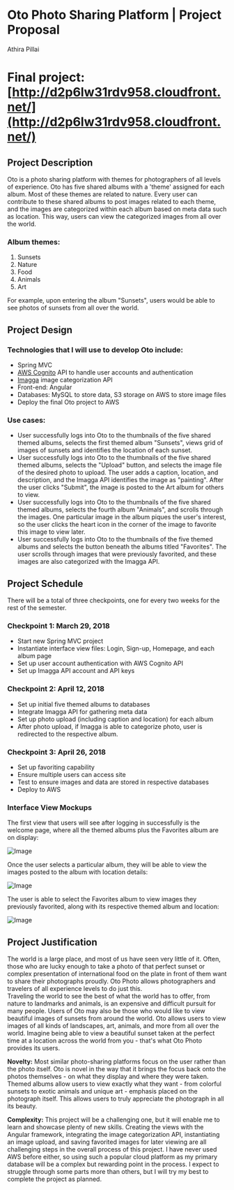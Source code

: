 # Oto Photo Sharing Platform | Project Proposal
Athira Pillai

# Final project: [http://d2p6lw31rdv958.cloudfront.net/](http://d2p6lw31rdv958.cloudfront.net/)

## **Project Description**
Oto is a photo sharing platform with themes for photographers of all levels of experience. Oto has five shared albums with a 'theme' assigned for each album. Most of these themes are related to nature. Every user can contribute to these shared albums to post images related to each theme, and the images are categorized within each album based on meta data such as location. This way, users can view the categorized images from all over the world.

### Album themes:
1. Sunsets
2. Nature
3. Food
4. Animals
5. Art

For example, upon entering the album "Sunsets", users would be able to see photos of sunsets from all over the world. 

## **Project Design**

### Technologies that I will use to develop Oto include:
- Spring MVC
- [AWS Cognito](https://aws.amazon.com/cognito/) API to handle user accounts and authentication
- [Imagga](https://imagga.com/) image categorization API 
- Front-end: Angular
- Databases: MySQL to store data, S3 storage on AWS to store image files
- Deploy the final Oto project to AWS

### Use cases:
- User successfully logs into Oto to the thumbnails of the five shared themed albums, selects the first themed album "Sunsets", views grid of images of sunsets and identifies the location of each sunset. 
- User successfully logs into Oto to the thumbnails of the five shared themed albums, selects the "Upload" button, and selects the image file of the desired photo to upload. The user adds a caption, location, and description, and the Imagga API identifies the image as "painting". After the user clicks "Submit", the image is posted to the Art album for others to view.
- User successfully logs into Oto to the thumbnails of the five shared themed albums, selects the fourth album "Animals", and scrolls through the images. One particular image in the album piques the user's interest, so the user clicks the heart icon in the corner of the image to favorite this image to view later. 
- User successfully logs into Oto to the thumbnails of the five themed albums and selects the button beneath the albums titled "Favorites". The user scrolls through images that were previously favorited, and these images are also categorized with the Imagga API. 

## **Project Schedule**
There will be a total of three checkpoints, one for every two weeks for the rest of the semester.

### Checkpoint 1: March 29, 2018
- Start new Spring MVC project
- Instantiate interface view files: Login, Sign-up, Homepage, and each album page
- Set up user account authentication with AWS Cognito API
- Set up Imagga API account and API keys

### Checkpoint 2: April 12, 2018
- Set up initial five themed albums to databases
- Integrate Imagga API for gathering meta data
- Set up photo upload (including caption and location) for each album
- After photo upload, if Imagga is able to categorize photo, user is redirected to the respective album.

### Checkpoint 3: April 26, 2018
- Set up favoriting capability
- Ensure multiple users can access site
- Test to ensure images and data are stored in respective databases
- Deploy to AWS


### Interface View Mockups
The first view that users will see after logging in successfully is the welcome page, where all the themed albums plus the Favorites album are on display:

![Image](https://raw.githubusercontent.com/athirapillai/OTO-Photo/master/assets/mockup1.png)

Once the user selects a particular album, they will be able to view the images posted to the album with location details:

![Image](https://raw.githubusercontent.com/athirapillai/OTO-Photo/master/assets/mockup2.png)

The user is able to select the Favorites album to view images they previously favorited, along with its respective themed album and location:

![Image](https://raw.githubusercontent.com/athirapillai/OTO-Photo/master/assets/mockup3.png)


## **Project Justification**
The world is a large place, and most of us have seen very little of it. Often, those who are lucky enough to take a photo of that perfect sunset or complex presentation of international food on the plate in front of them want to share their photographs proudly. Oto Photo allows photographers and travelers of all experience levels to do just this.  
Traveling the world to see the best of what the world has to offer, from nature to landmarks and animals, is an expensive and difficult pursuit for many people. Users of Oto may also be those who would like to view beautiful images of sunsets from around the world. Oto allows users to view images of all kinds of landscapes, art, animals, and more from all over the world. Imagine being able to view a beautiful sunset taken at the perfect time at a location across the world from you - that's what Oto Photo provides its users. 

**Novelty:** Most similar photo-sharing platforms focus on the user rather than the photo itself. Oto is novel in the way that it brings the focus back onto the photos themselves - on what they display and where they were taken. Themed albums allow users to view exactly what they want - from colorful sunsets to exotic animals and unique art - emphasis placed on the photograph itself. This allows users to truly appreciate the photograph in all its beauty. 

**Complexity:** This project will be a challenging one, but it will enable me to learn and showcase plenty of new skills. Creating the views with the Angular framework, integrating the image categorization API, instantiating an image upload, and saving favorited images for later viewing are all challenging steps in the overall process of this project. I have never used AWS before either, so using such a popular cloud platform as my primary database will be a complex but rewarding point in the process. I expect to struggle through some parts more than others, but I will try my best to complete the project as planned. 
